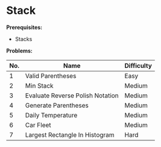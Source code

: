 # Stack

**Prerequisites:**

- Stacks

**Problems:**

| No. | Name                             | Difficulty |
| --- | -------------------------------- | ---------- |
| 1   | Valid Parentheses                | Easy       |
| 2   | Min Stack                        | Medium     |
| 3   | Evaluate Reverse Polish Notation | Medium     |
| 4   | Generate Parentheses             | Medium     |
| 5   | Daily Temperature                | Medium     |
| 6   | Car Fleet                        | Medium     |
| 7   | Largest Rectangle In Histogram   | Hard       |
